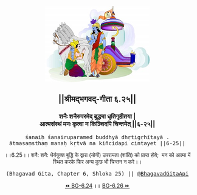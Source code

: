 <center><img src="../../asset/BG.png" alt="#API #bhagavadgitaapi #slok #nodejs #js #api #gitaapi #krishna #hinduism #vedic #ISKCON #shreemadbhagavadgita #technology"/>
<h2>||श्रीमद्‍भगवद्‍-गीता ६.२५||</h2>
<h3>शनैः शनैरुपरमेद् बुद्ध्या धृतिगृहीतया |<br/>आत्मसंस्थं मनः कृत्वा न किञ्चिदपि चिन्तयेत् ||६-२५||</h3>
<pre>śanaiḥ śanairuparamed buddhyā dhṛtigṛhītayā .<br/>ātmasaṃsthaṃ manaḥ kṛtvā na kiñcidapi cintayet ||6-25||</pre>
<p>।।6.25।। शनै: शनै: धैर्ययुक्त बुद्धि के द्वारा (योगी) उपरामता (शांति) को प्राप्त होवे;  मन को आत्मा में स्थित करके फिर अन्य कुछ भी चिन्तन न करे।।</p>
<pre>(Bhagavad Gita, Chapter 6, Shloka 25) || <a href="https://twitter.com/bhagavadgitaapi">@BhagavadGitaApi</a></pre><a href="../../6/24">⏪  BG-6.24</a><b>        ।।        </b><a href="../../6/26">BG-6.26  ⏩</a></center></center>